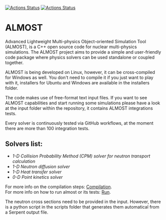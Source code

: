[![Actions Status](https://github.com/FrancisKhan/ALMOST/workflows/CI-Linux/badge.svg)](https://github.com/FrancisKhan/ALMOST/actions)
[![Actions Status](https://github.com/FrancisKhan/ALMOST/workflows/CI-Cross-Compilation/badge.svg)](https://github.com/FrancisKhan/ALMOST/actions)

# ALMOST

Advanced Lightweight Multi-physics Object-oriented Simulation Tool (ALMOST), is a C++ open source code for nuclear multi-physics simulations. The ALMOST project aims to provide a simple and user-friendly code package where physics solvers can be used standalone or coupled together.

ALMOST is being developed on Linux, however, it can be cross-compiled for Windows as well. You don't need to compile it if you just want to play with it,  installers for Ubuntu and Windows are available in the installers folder.

The code makes use of free-format text input files. If you want to see ALMOST capabilities and start running some simulations please have a look at the input folder within the repository, it contains ALMOST integrations tests.

Every solver is continuously tested via GitHub workflows, at the moment there are more than 100 integration tests.

## Solvers list:
* *1-D Collision Probability Method (CPM) solver for neutron transport calculation*
* *1-D Neutron diffusion solver*
* *1-D Heat transfer solver*
* *0-D Point kinetics solver*

For more info on the compilation steps: [Compilation](https://github.com/FrancisKhan/ALMOST/wiki/Compilation). \
For more info on how to run almost or its tests: [Run](https://github.com/FrancisKhan/ALMOST/wiki/Run-ALMOST).

The neutron cross sections need to be provided in the input. However, there is a python script in the scripts folder that generates them automatical from a Serpent output file.

